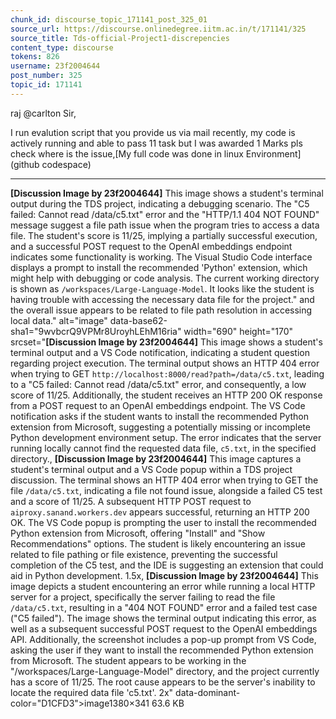 ```yaml
---
chunk_id: discourse_topic_171141_post_325_01
source_url: https://discourse.onlinedegree.iitm.ac.in/t/171141/325
source_title: Tds-official-Project1-discrepencies
content_type: discourse
tokens: 826
username: 23f2004644
post_number: 325
topic_id: 171141
---
```


raj @carlton Sir,

I run evalution script that you provide us via mail recently, my code is actively running and able to pass 11 task but I was awarded 1 Marks pls check where is the issue,[My full code was done in linux Environment] (github codespace)

---

**[Discussion Image by 23f2004644]** This image shows a student's terminal output during the TDS project, indicating a debugging scenario. The "C5 failed: Cannot read /data/c5.txt" error and the "HTTP/1.1 404 NOT FOUND" message suggest a file path issue when the program tries to access a data file. The student's score is 11/25, implying a partially successful execution, and a successful POST request to the OpenAI embeddings endpoint indicates some functionality is working. The Visual Studio Code interface displays a prompt to install the recommended 'Python' extension, which might help with debugging or code analysis. The current working directory is shown as `/workspaces/Large-Language-Model`. It looks like the student is having trouble with accessing the necessary data file for the project." and the overall issue appears to be related to file path resolution in accessing local data." alt="image" data-base62-sha1="9wvbcrQ9VPMr8UroyhLEhM16ria" width="690" height="170" srcset="**[Discussion Image by 23f2004644]** This image shows a student's terminal output and a VS Code notification, indicating a student question regarding project execution. The terminal output shows an HTTP 404 error when trying to GET `http://localhost:8000/read?path=/data/c5.txt`, leading to a "C5 failed: Cannot read /data/c5.txt" error, and consequently, a low score of 11/25. Additionally, the student receives an HTTP 200 OK response from a POST request to an OpenAI embeddings endpoint. The VS Code notification asks if the student wants to install the recommended Python extension from Microsoft, suggesting a potentially missing or incomplete Python development environment setup. The error indicates that the server running locally cannot find the requested data file, `c5.txt`, in the specified directory., **[Discussion Image by 23f2004644]** This image captures a student's terminal output and a VS Code popup within a TDS project discussion. The terminal shows an HTTP 404 error when trying to GET the file `/data/c5.txt`, indicating a file not found issue, alongside a failed C5 test and a score of 11/25. A subsequent HTTP POST request to `aiproxy.sanand.workers.dev` appears successful, returning an HTTP 200 OK. The VS Code popup is prompting the user to install the recommended Python extension from Microsoft, offering "Install" and "Show Recommendations" options. The student is likely encountering an issue related to file pathing or file existence, preventing the successful completion of the C5 test, and the IDE is suggesting an extension that could aid in Python development. 1.5x, **[Discussion Image by 23f2004644]** This image depicts a student encountering an error while running a local HTTP server for a project, specifically the server failing to read the file `/data/c5.txt`, resulting in a "404 NOT FOUND" error and a failed test case ("C5 failed"). The image shows the terminal output indicating this error, as well as a subsequent successful POST request to the OpenAI embeddings API. Additionally, the screenshot includes a pop-up prompt from VS Code, asking the user if they want to install the recommended Python extension from Microsoft. The student appears to be working in the "/workspaces/Large-Language-Model" directory, and the project currently has a score of 11/25. The root cause appears to be the server's inability to locate the required data file 'c5.txt'. 2x" data-dominant-color="D1CFD3">image1380×341 63.6 KB
